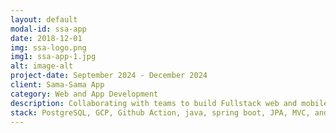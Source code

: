 ```yaml
---
layout: default
modal-id: ssa-app
date: 2018-12-01
img: ssa-logo.png
img1: ssa-app-1.jpg
alt: image-alt
project-date: September 2024 - December 2024
client: Sama-Sama App
category: Web and App Development
description: Collaborating with teams to build Fullstack web and mobile app using Spring Boot for BE APis from scratch.
stack: PostgreSQL, GCP, Github Action, java, spring boot, JPA, MVC, android, kotlin, MVVM, jetpack, coroutines
---
```

